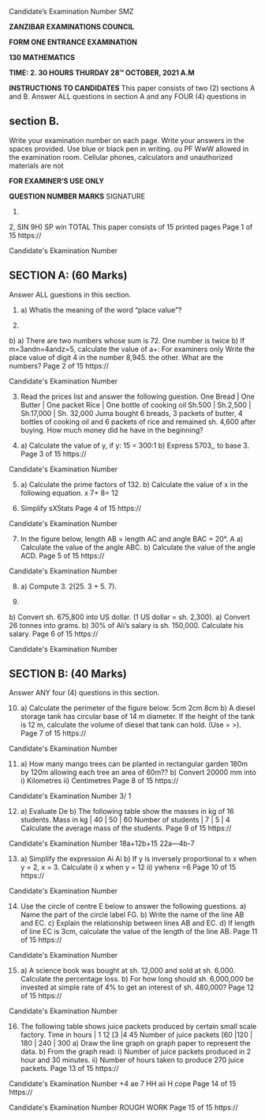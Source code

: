 Candidate’s Examination Number
SMZ

**ZANZIBAR EXAMINATIONS COUNCIL**

**FORM ONE ENTRANCE EXAMINATION**

**130 MATHEMATICS**

**TIME: 2. 30 HOURS THURDAY 28™ OCTOBER, 2021 A.M**

**INSTRUCTIONS TO CANDIDATES**
This paper consists of two (2) sections A and B.
Answer ALL questions in section A and any FOUR (4) questions in

## section B.
Write your examination number on each page.
Write your answers in the spaces provided.
Use blue or black pen in writing.
ou PF WwW
allowed in the examination room.
Cellular phones, calculators and unauthorized materials are not

**FOR EXAMINER’S USE ONLY**

**QUESTION NUMBER MARKS**
SIGNATURE

1. 
2, SIN 9H) SP win
TOTAL
This paper consists of 15 printed pages
Page 1 of 15
https://

Candidate's Ekamination Number

## SECTION A: (60 Marks)
Answer ALL guestions in this section.

1. a) Whatis the meaning of the word “place value”?

2. 
b)
a) There are two numbers whose sum is 72. One number is twice b) If m=3andn=4andz=5, calculate the value of a+:
For examiners only
Write the place value of digit 4 in the number 8,945. 
the other. What are the numbers?
Page 2 of 15
https://

Candidate's Ekamination Number

3. Read the prices list and answer the following guestion.
One Bread | One Butter | One packet Rice | One bottle of cooking oil
Sh.500 | Sh.2,500 | Sh.17,000 | Sh. 32,000
Juma bought 6 breads, 3 packets of butter, 4 bottles of cooking oil and 6 packets of rice and remained sh. 4,600 after buying. How much money did he have in the beginning?

4. a) Calculate the value of y, if y: 15 = 300:1
b) Express 5703,, to base 3. Page 3 of 15
https://

Candidate's Ekamination Number

5. a) Calculate the prime factors of 132. 
b) Calculate the value of x in the following equation.
x
7+ 8= 12

6. Simplify sX5tats
Page 4 of 15
https://

Candidate's Ekamination Number

7. In the figure below, length AB = length AC and angle BAC = 20°.
A
a) Calculate the value of the angle ABC.
b) Calculate the value of the angle ACD.
Page 5 of 15
https://

Candidate's Ekamination Number

8. a) Compute 3. 2(25. 3 + 5. 7).

9. 
b) Convert sh. 675,800 into US dollar. (1 US dollar = sh. 2,300).
a) Convert 26 tonnes into grams.
b) 30% of Ali’s salary is sh. 150,000. Calculate his salary.
Page 6 of 15
https://

Candidate's Ekamination Number

## SECTION B: (40 Marks)
Answer ANY four (4) questions in this section.

10. a) Calculate the perimeter of the figure below.
5cm
2cm
8cm b) A diesel storage tank has circular base of 14 m diameter. If the height of the tank is 12 m, calculate the volume of diesel that tank can hold. (Use = >).
Page 7 of 15
https://

Candidate's Ekamination Number

11. a) How many mango trees can be planted in rectangular garden
180m by 120m allowing each tree an area of 60m??
b) Convert 20000 mm into i) Kilometres ii) Centimetres
Page 8 of 15
https://

Candidate's Ekamination Number
3/ 1

12. a) Evaluate De b) The following table show the masses in kg of 16 students.
Mass in kg | 40 | 50 | 60
Number of students | 7 | 5 | 4
Calculate the average mass of the students.
Page 9 of 15
https://

Candidate's Ekamination Number
18a+12b+15 22a—4b-7

13. a) Simplify the expression Ai Ai b) If y is inversely proportional to x when y = 2, x = 3. Calculate i) x when y = 12
ii) ywhenx =6
Page 10 of 15
https://

Candidate's Ekamination Number

14. Use the circle of centre E below to answer the following guestions.
a) Name the part of the circle label FG.
b) Write the name of the line AB and EC.
c) Explain the relationship between lines AB and EC.
d) If length of line EC is 3cm, calculate the value of the length of the line AB.
Page 11 of 15
https://

Candidate's Ekamination Number

15. a) A science book was bought at sh. 12,000 and sold at sh. 6,000. Calculate the percentage loss.
b) For how long should sh. 6,000,000 be invested at simple rate of
4% to get an interest of sh. 480,000?
Page 12 of 15
https://

Candidate's Ekamination Number

16. The following table shows juice packets produced by certain small scale factory.
Time in hours | 1 12 [3 |4 45
Number of juice packets [60 |120 | 180 | 240 | 300
a) Draw the line graph on graph paper to represent the data.
b) From the graph read:
i) Number of juice packets produced in 2 hour and 30 minutes.
ii) Number of hours taken to produce 270 juice packets.
Page 13 of 15
https://

Candidate's Ekamination Number
+4
ae 7
HH aii H cope
Page 14 of 15
https://

Candidate's Ekamination Number
ROUGH WORK
Page 15 of 15
https://
